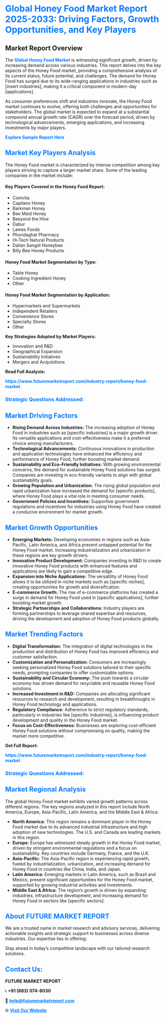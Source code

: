 <h1 style="color: #007BFF;">Global Honey Food Market Report 2025-2033: Driving Factors, Growth Opportunities, and Key Players</h1>

<section id="overview">
<h2>Market Report Overview</h2>
<p>The <a href="https://www.futuremarketreport.com/industry-report/honey-food-market" style="color: #007BFF; text-decoration: none;"><strong>Global Honey Food Market</strong></a> is witnessing significant growth, driven by increasing demand across various industries. This report delves into the key aspects of the Honey Food market, providing a comprehensive analysis of its current status, future potential, and challenges. The demand for Honey Food has surged due to its wide-ranging applications in industries such as [insert industries], making it a critical component in modern-day [applications].</p>
<p>As consumer preferences shift and industries innovate, the Honey Food market continues to evolve, offering both challenges and opportunities for stakeholders. The global market is expected to expand at a substantial compound annual growth rate (CAGR) over the forecast period, driven by technological advancements, emerging applications, and increasing investments by major players.</p>
</section>

<section id="overview">
<p><a href="https://www.futuremarketreport.com/request-sample/reportId=90043" style="color: #007BFF; text-decoration: none;"><strong>Explore Sample Report Here</strong></a></p>
</section>

<section id="key-players">
<h2 style="color: #007BFF;">Market Key Players Analysis</h2>
<p>The Honey Food market is characterized by intense competition among key players striving to capture a larger market share. Some of the leading companies in the market include:</p>
<h4>Key Players Covered in the Honey Food Report:</h4>
<ul><li>Comvita</li><li>Capilano Honey</li><li>Barkman Honey</li><li>Bee Maid Honey</li><li>Beeyond the Hive</li><li>Dabur</li><li>Lamex Foods</li><li>Phondaghat Pharmacy</li><li>Hi-Tech Natural Products</li><li>Dalian Sangdi Honeybee</li><li>Billy Bee Honey Products</li></ul>
<h4>Honey Food Market Segmentation by Type:</h4>
<ul><li>Table Honey</li><li>Cooking Ingredient Honey</li><li>Other</li></ul>

<h4>Honey Food Market Segmentation by Application:</h4>
<ul><li>Hypermarkets and Supermarkets</li><li>Independent Retailers</li><li>Convenience Stores</li><li>Specialty Stores</li><li>Other</li></ul>
<p><strong>Key Strategies Adopted by Market Players:</strong></p>
<ul>
<li>Innovation and R&D</li>
<li>Geographical Expansion</li>
<li>Sustainability Initiatives</li>
<li>Mergers and Acquisitions</li>
</ul>
</section>

<section>
<p><strong>Read Full Analysis: </strong></p><a href="https://www.futuremarketreport.com/industry-report/honey-food-market" style="color: #007BFF; text-decoration: none;"><strong>https://www.futuremarketreport.com/industry-report/honey-food-market</strong></a>
<h3 style="color: #007BFF;">Strategic Questions Addressed:</h3>
</section>

<section id="driving-factors">
<h2 style="color: #007BFF;">Market Driving Factors</h2>
<ul>
<li><strong>Rising Demand Across Industries:</strong> The increasing adoption of Honey Food in industries such as [specific industries] is a major growth driver. Its versatile applications and cost-effectiveness make it a preferred choice among manufacturers.</li>
<li><strong>Technological Advancements:</strong> Continuous innovations in production and application technologies have enhanced the efficiency and performance of Honey Food, further boosting market demand.</li>
<li><strong>Sustainability and Eco-Friendly Initiatives:</strong> With growing environmental concerns, the demand for sustainable Honey Food solutions has surged. Companies are investing in eco-friendly variants to align with global sustainability goals.</li>
<li><strong>Growing Population and Urbanization:</strong> The rising global population and rapid urbanization have increased the demand for [specific products], where Honey Food plays a vital role in meeting consumer needs.</li>
<li><strong>Government Policies and Incentives:</strong> Supportive government regulations and incentives for industries using Honey Food have created a conducive environment for market growth.</li>
</ul>
</section>

<section id="growth-opportunities">
<h2 style="color: #007BFF;">Market Growth Opportunities</h2>
<ul>
<li><strong>Emerging Markets:</strong> Developing economies in regions such as Asia-Pacific, Latin America, and Africa present untapped potential for the Honey Food market. Increasing industrialization and urbanization in these regions are key growth drivers.</li>
<li><strong>Innovative Product Development:</strong> Companies investing in R&D to create innovative Honey Food products with enhanced features and applications are likely to gain a competitive edge.</li>
<li><strong>Expansion into Niche Applications:</strong> The versatility of Honey Food allows it to be utilized in niche markets such as [specific niches], creating opportunities for growth and diversification.</li>
<li><strong>E-commerce Growth:</strong> The rise of e-commerce platforms has created a surge in demand for Honey Food used in [specific applications], further boosting market growth.</li>
<li><strong>Strategic Partnerships and Collaborations:</strong> Industry players are forming partnerships to leverage shared expertise and resources, driving the development and adoption of Honey Food products globally.</li>
</ul>
</section>

<section id="trending-factors">
<h2 style="color: #007BFF;">Market Trending Factors</h2>
<ul>
<li><strong>Digital Transformation:</strong> The integration of digital technologies in the production and distribution of Honey Food has improved efficiency and customer satisfaction.</li>
<li><strong>Customization and Personalization:</strong> Consumers are increasingly seeking personalized Honey Food solutions tailored to their specific needs, prompting companies to offer customizable options.</li>
<li><strong>Sustainability and Circular Economy:</strong> The push towards a circular economy has driven demand for recyclable and reusable Honey Food solutions.</li>
<li><strong>Increased Investment in R&D:</strong> Companies are allocating significant resources to research and development, resulting in breakthroughs in Honey Food technology and applications.</li>
<li><strong>Regulatory Compliance:</strong> Adherence to strict regulatory standards, particularly in industries like [specific industries], is influencing product development and quality in the Honey Food market.</li>
<li><strong>Focus on Cost-Effectiveness:</strong> Businesses are exploring cost-efficient Honey Food solutions without compromising on quality, making the market more competitive.</li>
</ul>
</section>

<section>
<p><strong>Get Full Report: </strong></p><a href="https://www.futuremarketreport.com/industry-report/honey-food-market" style="color: #007BFF; text-decoration: none;"><strong>https://www.futuremarketreport.com/industry-report/honey-food-market</strong></a>
<h3 style="color: #007BFF;">Strategic Questions Addressed:</h3>
</section>


<section id="regional-analysis">
<h2 style="color: #007BFF;">Market Regional Analysis</h2>
<p>The global Honey Food market exhibits varied growth patterns across different regions. The key regions analyzed in this report include North America, Europe, Asia-Pacific, Latin America, and the Middle East & Africa:</p>
<ul>
<li><strong>North America:</strong> This region remains a dominant player in the Honey Food market due to its advanced industrial infrastructure and high adoption of new technologies. The U.S. and Canada are leading markets in this region.</li>
<li><strong>Europe:</strong> Europe has witnessed steady growth in the Honey Food market, driven by stringent environmental regulations and a focus on sustainability. Key countries include Germany, France, and the U.K.</li>
<li><strong>Asia-Pacific:</strong> The Asia-Pacific region is experiencing rapid growth, fueled by industrialization, urbanization, and increasing demand for Honey Food in countries like China, India, and Japan.</li>
<li><strong>Latin America:</strong> Emerging markets in Latin America, such as Brazil and Mexico, present significant opportunities for the Honey Food market, supported by growing industrial activities and investments.</li>
<li><strong>Middle East & Africa:</strong> The region’s growth is driven by expanding industries, infrastructure development, and increasing demand for Honey Food in sectors like [specific sectors].</li>
</ul>
</section>

<footer>
<h2 style="color: #007BFF;">About FUTURE MARKET REPORT</h2>
<p>We are a trusted name in market research and advisory services, delivering actionable insights and strategic support to businesses across diverse industries. Our expertise lies in offering:</p>

<p>Stay ahead in today’s competitive landscape with our tailored research solutions.</p>

<h2 style="color: #007BFF;">Contact Us:</h2>
<p><strong>FUTURE MARKET REPORT</strong></p>
<p>📞 <strong>+91 (883) 074-8030</strong></p>
<p>📧 <strong><a href="mailto:help@futuremarketreport.com" style="color: #007BFF;">help@futuremarketreport.com</a></strong></p>
<p>🌐 <strong><a href="https://www.futuremarketreport.com/" style="color: #007BFF;">Visit Our Website</a></strong></p>
</footer>